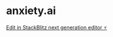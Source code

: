 # anxiety.ai

[Edit in StackBlitz next generation editor ⚡️](https://stackblitz.com/~/github.com/NihaallX/anxiety.ai)
